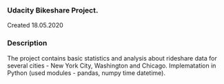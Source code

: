 ### Udacity Bikeshare Project.
Created 18.05.2020

### Description
The project contains basic statistics and analysis about rideshare data for several cities - New York City, Washington and Chicago.
Implematation in Python (used modules - pandas, numpy time datetime).




